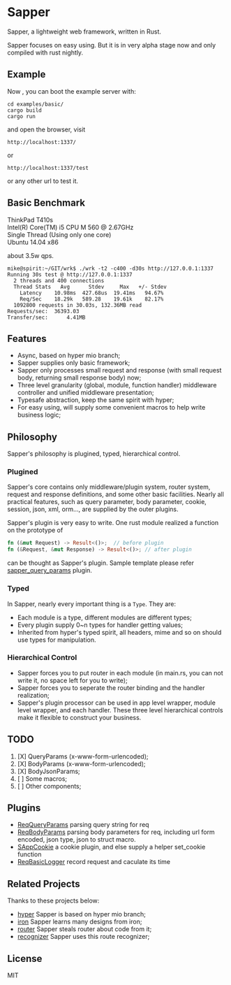# Sapper
 
Sapper, a lightweight web framework, written in Rust.

Sapper focuses on easy using. But it is in very alpha stage now and only compiled with rust nightly.


## Example

Now , you can boot the example server with:

```
cd examples/basic/
cargo build
cargo run
```

and open the browser, visit 

`http://localhost:1337/`

or

`http://localhost:1337/test`

or any other url to test it.

## Basic Benchmark

ThinkPad T410s  
Intel(R) Core(TM) i5 CPU M 560 @ 2.67GHz   
Single Thread (Using only one core)  
Ubuntu 14.04 x86  

about 3.5w qps.

```
mike@spirit:~/GIT/wrk$ ./wrk -t2 -c400 -d30s http://127.0.0.1:1337
Running 30s test @ http://127.0.0.1:1337
  2 threads and 400 connections
  Thread Stats   Avg      Stdev     Max   +/- Stdev
    Latency    10.98ms  427.68us  19.41ms   94.67%
    Req/Sec    18.29k   589.28    19.61k    82.17%
  1092800 requests in 30.03s, 132.36MB read
Requests/sec:  36393.03
Transfer/sec:      4.41MB
```

## Features

- Async, based on hyper mio branch;
- Sapper supplies only basic framework;
- Sapper only processes small request and response (with small request body, returning small response body) now;
- Three level granularity (global, module, function handler) middleware controller and unified middleware presentation; 
- Typesafe abstraction, keep the same spirit with hyper;
- For easy using, will supply some convenient macros to help write business logic;

## Philosophy

Sapper's philosophy is plugined, typed, hierarchical control.

### Plugined

Sapper's core contains only middleware/plugin system, router system, request and response definitions, and some other basic facilities. Nearly all practical features, such as query parameter, body parameter, cookie, session, json, xml, orm..., are supplied by the outer plugins.

Sapper's plugin is very easy to write. One rust module realized a function on the prototype of 

```rust
fn (&mut Request) -> Result<()>;  // before plugin
fn (&Request, &mut Response) -> Result<()>; // after plugin
```

can be thought as Sapper's plugin. Sample template please refer [sapper_query_params](https://github.com/sappworks/sapper_query_params) plugin.

### Typed

In Sapper, nearly every important thing is a `Type`. They are:

- Each module is a type, different modules are different types;
- Every plugin supply 0~n types for handler getting values;
- Inherited from hyper's typed spirit, all headers, mime and so on should use types for manipulation. 


### Hierarchical Control

- Sapper forces you to put router in each module (in main.rs, you can not write it, no space left for you to write);
- Sapper forces you to seperate the router binding and the handler realization;
- Sapper's plugin processor can be used in app level wrapper, module level wrapper, and each handler. These three level hierarchical controls make it flexible to construct your business.





## TODO

1. [X] QueryParams (x-www-form-urlencoded);
2. [X] BodyParams (x-www-form-urlencoded);
3. [X] BodyJsonParams;
4. [ ] Some macros;
5. [ ] Other components;


## Plugins

- [ReqQueryParams](https://github.com/sappworks/sapper_query_params)  parsing query string for req
- [ReqBodyParams](https://github.com/sappworks/sapper_body_params) parsing body parameters for req, including url form encoded, json type, json to struct macro. 
- [SAppCookie](https://github.com/sappworks/sapper_cookie) a cookie plugin, and else supply a helper set_cookie function
- [ReqBasicLogger](https://github.com/sappworks/sapper_request_basic_logger) record request and caculate its time

## Related Projects

Thanks to these projects below:

- [hyper](https://github.com/hyperium/hyper) Sapper is based on hyper mio branch;
- [iron](https://github.com/iron/iron) Sapper learns many designs from iron;
- [router](https://github.com/iron/router) Sapper steals router about code from it;
- [recognizer](https://github.com/conduit-rust/route-recognizer.rs) Sapper uses this route recognizer;


## License

MIT
